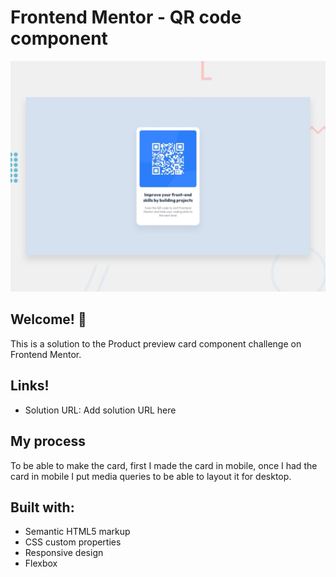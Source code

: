 # Frontend Mentor - QR code component

![Design preview for the QR code component coding challenge](./design/desktop-preview.jpg)

## Welcome! 👋

This is a solution to the Product preview card component challenge on Frontend Mentor. 

## Links!

  - Solution URL: Add solution URL here
  
## My process

To be able to make the card, first I made the card in mobile, once I had the card in mobile I put media queries to be able to layout it for desktop.

## Built with: 

- Semantic HTML5 markup
- CSS custom properties
- Responsive design
- Flexbox
